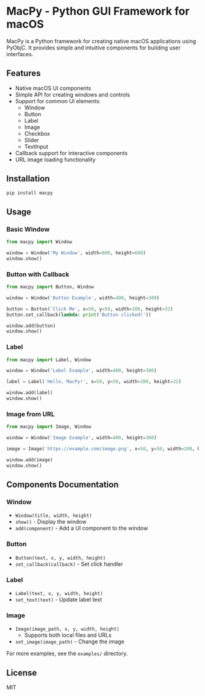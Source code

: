 # MacPy - Python GUI Framework for macOS

MacPy is a Python framework for creating native macOS applications using PyObjC. It provides simple and intuitive components for building user interfaces.

## Features

- Native macOS UI components
- Simple API for creating windows and controls
- Support for common UI elements:
  - Window
  - Button
  - Label
  - Image
  - Checkbox
  - Slider
  - TextInput
- Callback support for interactive components
- URL image loading functionality

## Installation

```bash
pip install macpy
```

## Usage

### Basic Window

```python
from macpy import Window

window = Window('My Window', width=800, height=600)
window.show()
```

### Button with Callback

```python
from macpy import Button, Window

window = Window('Button Example', width=400, height=300)

button = Button('Click Me', x=50, y=50, width=100, height=32)
button.set_callback(lambda: print('Button clicked!'))

window.add(button)
window.show()
```

### Label

```python
from macpy import Label, Window

window = Window('Label Example', width=400, height=300)

label = Label('Hello, MacPy!', x=50, y=50, width=200, height=32)

window.add(label)
window.show()
```

### Image from URL

```python
from macpy import Image, Window

window = Window('Image Example', width=400, height=300)

image = Image('https://example.com/image.png', x=50, y=50, width=200, height=200)

window.add(image)
window.show()
```

## Components Documentation

### Window

- `Window(title, width, height)`
- `show()` - Display the window
- `add(component)` - Add a UI component to the window

### Button

- `Button(text, x, y, width, height)`
- `set_callback(callback)` - Set click handler

### Label

- `Label(text, x, y, width, height)`
- `set_text(text)` - Update label text

### Image

- `Image(image_path, x, y, width, height)`
  - Supports both local files and URLs
- `set_image(image_path)` - Change the image

For more examples, see the `examples/` directory.

## License

MIT
